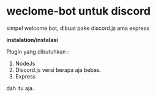 # weclome-bot untuk discord

simpel welcome bot, dibuat pake discord.js ama express

**instalation/instalasi**

Plugin yang dibutuhkan :
1. NodeJs
2. Discord.js versi berapa aja bebas.
3. Express

dah itu aja.
